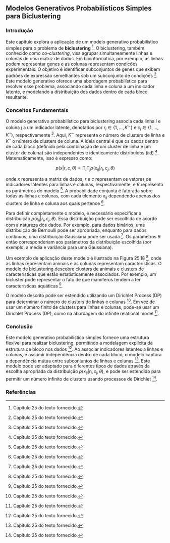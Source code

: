 ## Modelos Generativos Probabilísticos Simples para Biclustering

### Introdução
Este capítulo explora a aplicação de um modelo generativo probabilístico simples para o problema de **biclustering** [^903]. O biclustering, também conhecido como *co-clustering*, visa agrupar simultaneamente linhas e colunas de uma matriz de dados. Em bioinformática, por exemplo, as linhas podem representar genes e as colunas representam condições experimentais. O objetivo é identificar subconjuntos de genes que exibem padrões de expressão semelhantes sob um subconjunto de condições [^903]. Este modelo generativo oferece uma abordagem probabilística para resolver esse problema, associando cada linha e coluna a um indicador latente, e modelando a distribuição dos dados dentro de cada bloco resultante.

### Conceitos Fundamentais
O modelo generativo probabilístico para biclustering associa cada linha *i* e coluna *j* a um indicador latente, denotados por $r_i \in \{1, ..., K^{\sim}\}$ e $c_j \in \{1, ..., K^{\circ}\}$, respectivamente [^29]. Aqui, $K^{\sim}$ representa o número de clusters de linha e $K^{\circ}$ o número de clusters de coluna. A ideia central é que os dados dentro de cada bloco (definido pela combinação de um cluster de linha e um cluster de coluna) são independentes e identicamente distribuídos (iid) [^29]. Matematicamente, isso é expresso como:

$$
p(x|r, c, \theta) = \prod_i \prod_j p(x_{ij}|r_i, c_j, \theta)
$$

onde $x$ representa a matriz de dados, $r$ e $c$ representam os vetores de indicadores latentes para linhas e colunas, respectivamente, e $\theta$ representa os parâmetros do modelo [^29]. A probabilidade conjunta é fatorada sobre todas as linhas e colunas, com cada elemento $x_{ij}$ dependendo apenas dos clusters de linha e coluna aos quais pertence [^29].

Para definir completamente o modelo, é necessário especificar a distribuição $p(x_{ij}|r_i, c_j, \theta)$. Essa distribuição pode ser escolhida de acordo com a natureza dos dados. Por exemplo, para dados binários, uma distribuição de Bernoulli pode ser apropriada, enquanto para dados contínuos, uma distribuição Gaussiana pode ser usada [^903]. Os parâmetros $\theta$ então corresponderiam aos parâmetros da distribuição escolhida (por exemplo, a média e variância para uma Gaussiana).

Um exemplo de aplicação deste modelo é ilustrado na Figura 25.18 [^904], onde as linhas representam animais e as colunas representam características. O modelo de biclustering descobre clusters de animais e clusters de características que estão estatisticamente associados. Por exemplo, um bicluster pode representar o fato de que mamíferos tendem a ter características aquáticas [^903].

O modelo descrito pode ser estendido utilizando um Dirichlet Process (DP) para determinar o número de clusters de linhas e colunas [^903]. Em vez de usar um número finito de clusters para linhas e colunas, pode-se usar um Dirichlet Process (DP), como na abordagem do infinite relational model [^903].

### Conclusão
Este modelo generativo probabilístico simples fornece uma estrutura flexível para realizar biclustering, permitindo a modelagem explícita da estrutura de bloco nos dados [^29]. Ao associar indicadores latentes a linhas e colunas, e assumir independência dentro de cada bloco, o modelo captura a dependência mútua entre subconjuntos de linhas e colunas [^903]. Este modelo pode ser adaptado para diferentes tipos de dados através da escolha apropriada da distribuição $p(x_{ij}|r_i, c_j, \theta)$, e pode ser estendido para permitir um número infinito de clusters usando processos de Dirichlet [^903].

### Referências
[^29]: Capítulo 25 do texto fornecido.
[^903]: Capítulo 25 do texto fornecido.
[^904]: Capítulo 25 do texto fornecido.

<!-- END -->